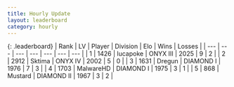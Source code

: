 ```yaml
---
title: Hourly Update
layout: leaderboard
category: hourly
---
```


{: .leaderboard}
| Rank | LV | Player | Division | Elo | Wins | Losses |
| --- | --- | --- | --- | --- | --- | --- |
| <span data-change="1">1</span> | 1426 | <span title="ID: 41925">lucapoke</span> | ONYX III | <span data-change="58">2025</span> | <span data-change="5">9</span> | <span data-change="1">2</span> |
| <span data-change="-">2</span> | 2912 | <span title="ID: 353063">Sktima</span> | ONYX IV | <span data-change="-">2002</span> | <span data-change="-">5</span> | <span data-change="-">0</span> |
| <span data-change="-2">3</span> | 1631 | <span title="ID: 337810">Dregun</span> | DIAMOND I | <span data-change="7">1976</span> | <span data-change="3">7</span> | <span data-change="2">3</span> |
| <span data-change="0">4</span> | 1703 | <span title="ID: 261794">MalwareHD</span> | DIAMOND I | <span data-change="15">1975</span> | <span data-change="2">3</span> | <span data-change="1">1</span> |
| <span data-change="2">5</span> | 868 | <span title="ID: 611082">Mustard</span> | DIAMOND II | <span data-change="31">1967</span> | <span data-change="3">3</span> | <span data-change="0">2</span> |